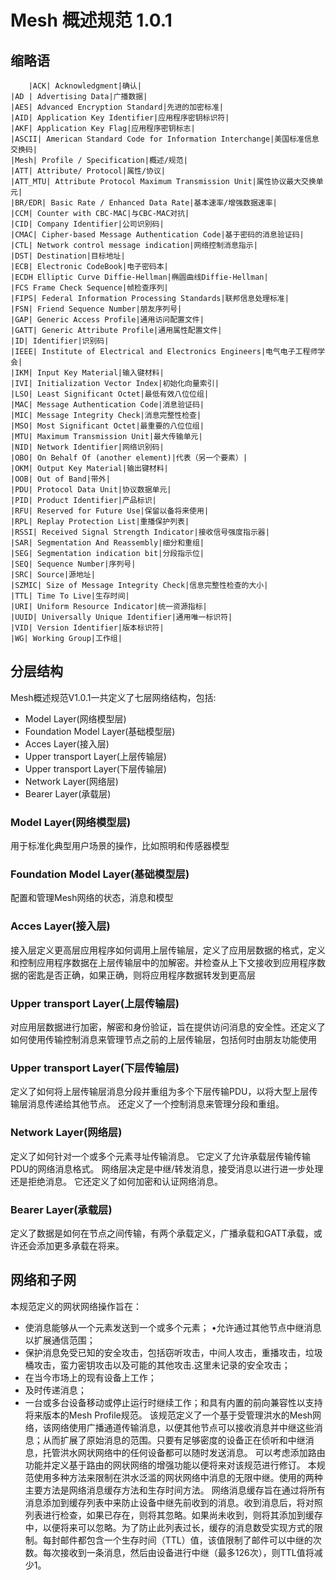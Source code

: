 # Mesh 概述规范 1.0.1

## 缩略语

        |ACK| Acknowledgment|确认|
	|AD | Advertising Data|广播数据|
	|AES| Advanced Encryption Standard|先进的加密标准|
	|AID| Application Key Identifier|应用程序密钥标识符|
	|AKF| Application Key Flag|应用程序密钥标志|
	|ASCII| American Standard Code for Information Interchange|美国标准信息交换码|
	|Mesh| Profile / Specification|概述/规范|
	|ATT| Attribute/ Protocol|属性/协议|
	|ATT_MTU| Attribute Protocol Maximum Transmission Unit|属性协议最大交换单元|
	|BR/EDR| Basic Rate / Enhanced Data Rate|基本速率/增强数据速率|
	|CCM| Counter with CBC-MAC|与CBC-MAC对抗|
	|CID| Company Identifier|公司识别码|
	|CMAC| Cipher-based Message Authentication Code|基于密码的消息验证码|
	|CTL| Network control message indication|网络控制消息指示|
	|DST| Destination|目标地址|
	|ECB| Electronic CodeBook|电子密码本|
	|ECDH Elliptic Curve Diffie-Hellman|椭圆曲线Diffie-Hellman|
	|FCS Frame Check Sequence|帧检查序列|
	|FIPS| Federal Information Processing Standards|联邦信息处理标准|
	|FSN| Friend Sequence Number|朋友序列号|
	|GAP| Generic Access Profile|通用访问配置文件|
	|GATT| Generic Attribute Profile|通用属性配置文件|
	|ID| Identifier|识别码|
	|IEEE| Institute of Electrical and Electronics Engineers|电气电子工程师学会|
	|IKM| Input Key Material|输入键材料|
	|IVI| Initialization Vector Index|初始化向量索引|
	|LSO| Least Significant Octet|最低有效八位位组|
	|MAC| Message Authentication Code|消息验证码|
	|MIC| Message Integrity Check|消息完整性检查|
	|MSO| Most Significant Octet|最重要的八位位组|
	|MTU| Maximum Transmission Unit|最大传输单元|
	|NID| Network Identifier|网络识别码|
	|OBO| On Behalf Of (another element)|代表（另一个要素）|
	|OKM| Output Key Material|输出键材料|
	|OOB| Out of Band|带外|
	|PDU| Protocol Data Unit|协议数据单元|
	|PID| Product Identifier|产品标识|
	|RFU| Reserved for Future Use|保留以备将来使用|
	|RPL| Replay Protection List|重播保护列表|
	|RSSI| Received Signal Strength Indicator|接收信号强度指示器|
	|SAR| Segmentation And Reassembly|细分和重组|
	|SEG| Segmentation indication bit|分段指示位|
	|SEQ| Sequence Number|序列号|
	|SRC| Source|源地址|
	|SZMIC| Size of Message Integrity Check|信息完整性检查的大小|
	|TTL| Time To Live|生存时间|
	|URI| Uniform Resource Indicator|统一资源指标|
	|UUID| Universally Unique Identifier|通用唯一标识符|
	|VID| Version Identifier|版本标识符|
	|WG| Working Group|工作组|
	
## 分层结构
Mesh概述规范V1.0.1一共定义了七层网络结构，包括:<br>
* Model Layer(网络模型层)
* Foundation Model Layer(基础模型层)
* Acces Layer(接入层)
* Upper transport Layer(上层传输层)
* Upper transport Layer(下层传输层)
* Network Layer(网络层)
* Bearer Layer(承载层)

### Model Layer(网络模型层)
用于标准化典型用户场景的操作，比如照明和传感器模型
### Foundation Model Layer(基础模型层)
配置和管理Mesh网络的状态，消息和模型
### Acces Layer(接入层)
接入层定义更高层应用程序如何调用上层传输层，定义了应用层数据的格式，定义和控制应用程序数据在上层传输层中的加解密。并检查从上下文接收到应用程序数据的密匙是否正确，如果正确，则将应用程序数据转发到更高层
### Upper transport Layer(上层传输层)
对应用层数据进行加密，解密和身份验证，旨在提供访问消息的安全性。还定义了如何使用传输控制消息来管理节点之前的上层传输层，包括何时由朋友功能使用
### Upper transport Layer(下层传输层)
定义了如何将上层传输层消息分段并重组为多个下层传输PDU，以将大型上层传输层消息传递给其他节点。 还定义了一个控制消息来管理分段和重组。
### Network Layer(网络层)
定义了如何针对一个或多个元素寻址传输消息。 它定义了允许承载层传输传输PDU的网络消息格式。
网络层决定是中继/转发消息，接受消息以进行进一步处理还是拒绝消息。 它还定义了如何加密和认证网络消息。
### Bearer Layer(承载层)
定义了数据是如何在节点之间传输，有两个承载定义，广播承载和GATT承载，或许还会添加更多承载在将来。

## 网络和子网
本规范定义的网状网络操作旨在：<br>
* 使消息能够从一个元素发送到一个或多个元素； •允许通过其他节点中继消息以扩展通信范围；
* 保护消息免受已知的安全攻击，包括窃听攻击，中间人攻击，重播攻击，垃圾桶攻击，蛮力密钥攻击以及可能的其他攻击.这里未记录的安全攻击；
* 在当今市场上的现有设备上工作；
* 及时传递消息；
* 一台或多台设备移动或停止运行时继续工作；和具有内置的前向兼容性以支持将来版本的Mesh Profile规范。
该规范定义了一个基于受管理洪水的Mesh网络，该网络使用广播通道传输消息，以便其他节点可以接收消息并中继这些消息；从而扩展了原始消息的范围。只要有足够密度的设备正在侦听和中继消息，托管洪水网状网络中的任何设备都可以随时发送消息。
可以考虑添加路由功能并定义基于路由的网状网络的增强功能以便将来对该规范进行修订。
本规范使用多种方法来限制在洪水泛滥的网状网络中消息的无限中继。使用的两种主要方法是网络消息缓存方法和生存时间方法。
网络消息缓存旨在通过将所有消息添加到缓存列表中来防止设备中继先前收到的消息。收到消息后，将对照列表进行检查，如果已存在，则将其忽略。如果尚未收到，则将其添加到缓存中，以便将来可以忽略。为了防止此列表过长，缓存的消息数受实现方式的限制。每封邮件都包含一个生存时间（TTL）值，该值限制了邮件可以中继的次数。每次接收到一条消息，然后由设备进行中继（最多126次），则TTL值将减少1。
